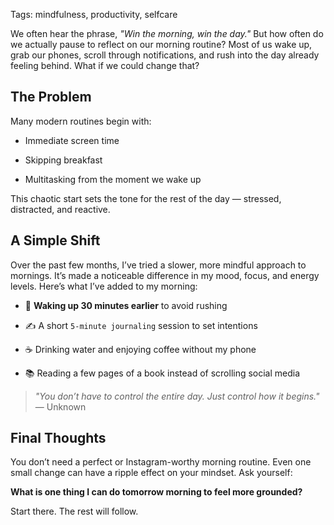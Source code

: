 Tags: mindfulness, productivity, selfcare

We often hear the phrase, *"Win the morning, win the day."* But how often do we actually pause to reflect on our morning routine? Most of us wake up, grab our phones, scroll through notifications, and rush into the day already feeling behind. What if we could change that?

## The Problem

Many modern routines begin with:

- Immediate screen time  
- Skipping breakfast  
- Multitasking from the moment we wake up  

This chaotic start sets the tone for the rest of the day — stressed, distracted, and reactive.

## A Simple Shift

Over the past few months, I’ve tried a slower, more mindful approach to mornings. It’s made a noticeable difference in my mood, focus, and energy levels. Here’s what I’ve added to my morning:

- 🌅 **Waking up 30 minutes earlier** to avoid rushing  
- ✍️ A short `5-minute journaling` session to set intentions  
- ☕ Drinking water and enjoying coffee without my phone  
- 📚 Reading a few pages of a book instead of scrolling social media  

> _"You don’t have to control the entire day. Just control how it begins."_ — Unknown

## Final Thoughts

You don’t need a perfect or Instagram-worthy morning routine. Even one small change can have a ripple effect on your mindset. Ask yourself:  
**What is one thing I can do tomorrow morning to feel more grounded?**

Start there. The rest will follow.